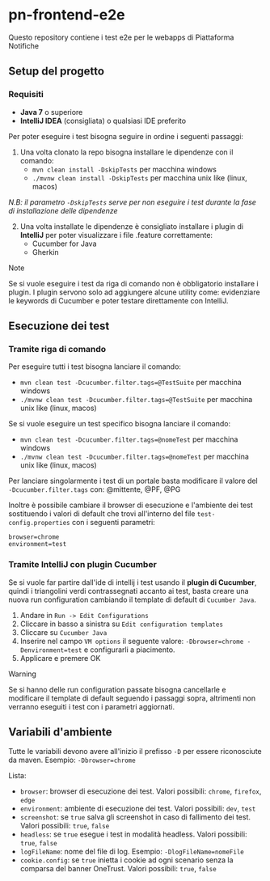 # pn-frontend-e2e

Questo repository contiene i test e2e per le webapps di Piattaforma Notifiche

## Setup del progetto

### Requisiti

- **Java 7** o superiore
- **IntelliJ IDEA** (consigliata) o qualsiasi IDE preferito

Per poter eseguire i test bisogna seguire in ordine i seguenti passaggi:

1. Una volta clonato la repo bisogna installare le dipendenze con il comando:
    - `mvn clean install -DskipTests` per macchina windows
    - `./mvnw clean install -DskipTests` per macchina unix like (linux, macos)

_N.B: il parametro `-DskipTests` serve per non eseguire i test durante la fase di installazione delle dipendenze_

2. Una volta installate le dipendenze è consigliato installare i plugin di **IntelliJ** per poter visualizzare i file
   .feature
   correttamente:
    - Cucumber for Java
    - Gherkin

> [!NOTE]
> Se si vuole eseguire i test da riga di comando non è obbligatorio installare i plugin.
> I plugin servono solo ad aggiungere alcune utility come: evidenziare le keywords di Cucumber e poter testare
> direttamente con IntelliJ.

## Esecuzione dei test

### Tramite riga di comando

Per eseguire tutti i test bisogna lanciare il comando:

- `mvn clean test -Dcucumber.filter.tags=@TestSuite` per macchina windows
- `./mvnw clean test -Dcucumber.filter.tags=@TestSuite` per macchina unix like (linux, macos)

Se si vuole eseguire un test specifico bisogna lanciare il comando:

- `mvn clean test -Dcucumber.filter.tags=@nomeTest` per macchina windows
- `./mvnw clean test -Dcucumber.filter.tags=@nomeTest` per macchina unix like (linux, macos)

Per lanciare singolarmente i test di un portale basta modificare il valore del `-Dcucumber.filter.tags` con: @mittente,
@PF, @PG

Inoltre è possibile cambiare il browser di esecuzione e l'ambiente dei test sostituendo i valori di default
che trovi
all'interno del file `test-config.properties` con i seguenti parametri:

```
browser=chrome
environment=test
```

### Tramite IntelliJ con plugin Cucumber

Se si vuole far partire dall'ide di intellij i test usando il **plugin di Cucumber**, quindi i triangolini verdi
contrassegnati accanto ai test, basta creare una nuova run
configuration cambiando il template di
default di `Cucumber Java`.

1. Andare in `Run -> Edit Configurations`
2. Cliccare in basso a sinistra su `Edit configuration templates`
3. Cliccare su `Cucumber Java`
4. Inserire nel campo `VM options` il seguente valore: `-Dbrowser=chrome -Denvironment=test` e configurarli a
   piacimento.
5. Applicare e premere OK

> [!WARNING]
> Se si hanno delle run configuration passate bisogna cancellarle e modificare il template di default seguendo i
> passaggi sopra,
> altrimenti non verranno eseguiti i test con i parametri aggiornati.

## Variabili d'ambiente

Tutte le variabili devono avere all'inizio il prefisso `-D` per essere riconosciute da maven.
Esempio: `-Dbrowser=chrome`

Lista:

- `browser`: browser di esecuzione dei test. Valori possibili: `chrome`, `firefox`, `edge`
- `environment`: ambiente di esecuzione dei test. Valori possibili: `dev`, `test`
- `screenshot`: se `true` salva gli screenshot in caso di fallimento dei test. Valori possibili: `true`, `false`
- `headless`: se `true` esegue i test in modalità headless. Valori possibili: `true`, `false`
- `logFileName`: nome del file di log. Esempio: `-DlogFileName=nomeFile`
- `cookie.config`: se `true` inietta i cookie ad ogni scenario senza la comparsa del banner OneTrust. Valori
  possibili: `true`, `false`
